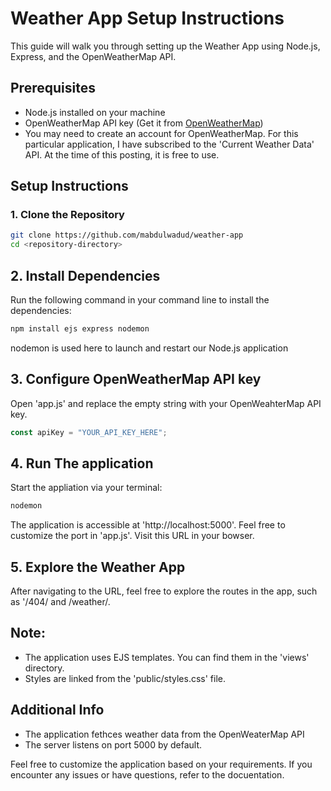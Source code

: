 # Weather App Setup Instructions

This guide will walk you through setting up the Weather App using Node.js, Express, and the OpenWeatherMap API.

## Prerequisites

- Node.js installed on your machine
- OpenWeatherMap API key (Get it from [OpenWeatherMap](https://openweathermap.org/api))
- You may need to create an account for OpenWeatherMap. For this particular application,
I have subscribed to the 'Current Weather Data' API. At the time of this posting, it is free to use.

## Setup Instructions

### 1. Clone the Repository

```bash
git clone https://github.com/mabdulwadud/weather-app
cd <repository-directory>
```

## 2. Install Dependencies

Run the following command in your command line to install the dependencies:

```bash
npm install ejs express nodemon
```
nodemon is used here to launch and restart our Node.js application

## 3. Configure OpenWeatherMap API key

Open 'app.js' and replace the empty string with your OpenWeahterMap API key.

```javascript
const apiKey = "YOUR_API_KEY_HERE";
```

## 4. Run The application

Start the appliation via your terminal: 
```bash
nodemon
```

The application is accessible at 'http://localhost:5000'. Feel free
to customize the port in 'app.js'. Visit this URL in your bowser.

## 5. Explore the Weather App
After navigating to the URL, feel free to explore the routes in the app, such as '/404/ and /weather/.

## Note:
- The application uses EJS templates. You can find them in the 'views' directory.
- Styles are linked from the 'public/styles.css' file. 

## Additional Info
- The application fethces weather data from the OpenWeaterMap API
- The server listens on port 5000 by default. 

Feel free to customize the application based on your requirements. 
If you encounter any issues or have questions, refer to the docuentation.




